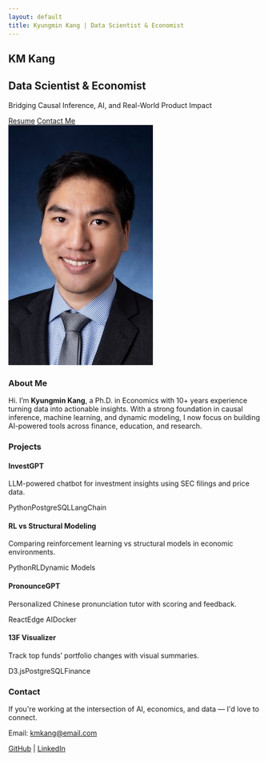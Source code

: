 ```yaml
---
layout: default
title: Kyungmin Kang | Data Scientist & Economist
---
```


<!-- Hero Section -->
<section class="hero">
  <div class="hero-content">
    <div class="hero-text">
      <h1>KM Kang</h1>
      <h2>Data Scientist & Economist</h2>
      <p>Bridging Causal Inference, AI, and Real-World Product Impact</p>
      <div class="hero-buttons">
        <a href="/resume.pdf" class="btn">Resume</a>
        <a href="#contact" class="btn secondary">Contact Me</a>
      </div>
    </div>
    <div class="hero-image">
      <img src="/assets/img/headshot.jpg" alt="KM Kang Headshot">
    </div>
  </div>
</section>

<!-- About Section -->
<section class="about">
  <h3>About Me</h3>
  <p>Hi. I’m <strong>Kyungmin Kang</strong>, a Ph.D. in Economics with 10+ years experience turning data into actionable insights. With a strong foundation in causal inference, machine learning, and dynamic modeling, I now focus on building AI-powered tools across finance, education, and research.</p>
</section>

<!-- Projects Section -->
<section class="projects">
  <h3>Projects</h3>
  <div class="project-grid">
    <div class="project-card">
      <h4>InvestGPT</h4>
      <p>LLM-powered chatbot for investment insights using SEC filings and price data.</p>
      <div class="tags"><span>Python</span><span>PostgreSQL</span><span>LangChain</span></div>
    </div>
    <div class="project-card">
      <h4>RL vs Structural Modeling</h4>
      <p>Comparing reinforcement learning vs structural models in economic environments.</p>
      <div class="tags"><span>Python</span><span>RL</span><span>Dynamic Models</span></div>
    </div>
    <div class="project-card">
      <h4>PronounceGPT</h4>
      <p>Personalized Chinese pronunciation tutor with scoring and feedback.</p>
      <div class="tags"><span>React</span><span>Edge AI</span><span>Docker</span></div>
    </div>
    <div class="project-card">
      <h4>13F Visualizer</h4>
      <p>Track top funds’ portfolio changes with visual summaries.</p>
      <div class="tags"><span>D3.js</span><span>PostgreSQL</span><span>Finance</span></div>
    </div>
  </div>
</section>

<!-- Contact Section -->
<section class="contact" id="contact">
  <h3>Contact</h3>
  <p>If you're working at the intersection of AI, economics, and data — I'd love to connect.</p>
  <p>Email: <a href="mailto:kmkang@email.com">kmkang@email.com</a></p>
  <div class="socials">
    <a href="https://github.com/kmkang">GitHub</a> |
    <a href="https://linkedin.com/in/kmkang">LinkedIn</a>
  </div>
</section>

<link rel="stylesheet" href="/assets/css/style.css">
